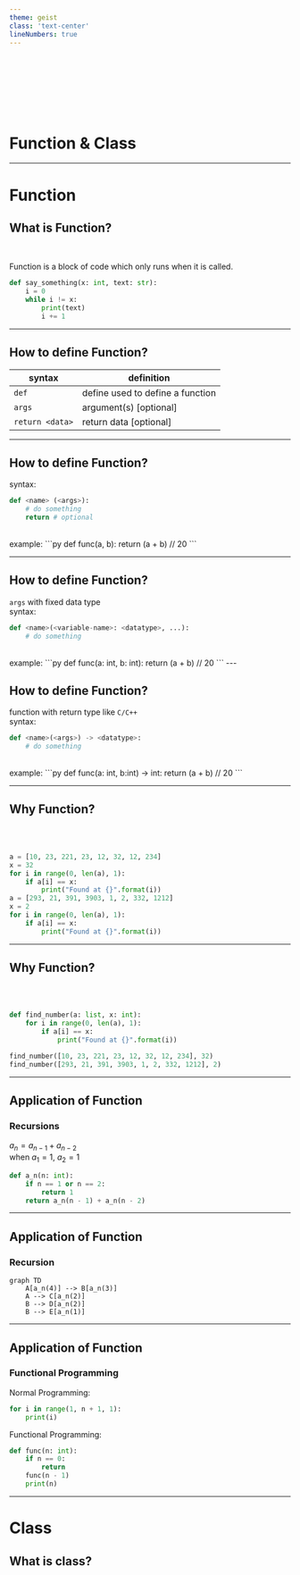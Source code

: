 ```yaml
---
theme: geist
class: 'text-center'
lineNumbers: true
---
```


<br>
<br>
<br>
<br>
<br>
<br>

# Function & Class

---

# Function

## What is Function?

<br>

Function is a block of code which only runs when it is called.

```py
def say_something(x: int, text: str):
	i = 0
	while i != x:
		print(text)
		i += 1
```
---

## How to define Function?

|syntax|definition|
|---|---|
|``def``|define used to define a function|
|``args``|argument(s) [optional]|
|``return <data>``| return data [optional]|

---

## How to define Function?

syntax:
```py
def <name> (<args>):
	# do something
	return # optional
```

<br>
example: 
```py
def func(a, b):
	return (a + b) // 20
```

---

## How to define Function?

``args`` with fixed data type  
syntax:
```py
def <name>(<variable-name>: <datatype>, ...):
	# do something
```
<br>
example:
```py
def func(a: int, b: int):
	return (a + b) // 20
```
---

## How to define Function?

function with return type like ``C/C++``  
syntax:
```py
def <name>(<args>) -> <datatype>:
	# do something
```
<br>
example:
```py
def func(a: int, b:int) -> int:
	return (a + b) // 20
```

---

## Why Function?

<br>
<br> 

```py {all|1-5|6-10}
a = [10, 23, 221, 23, 12, 32, 12, 234]
x = 32
for i in range(0, len(a), 1):
	if a[i] == x:
		print("Found at {}".format(i))
a = [293, 21, 391, 3903, 1, 2, 332, 1212]
x = 2
for i in range(0, len(a), 1):
	if a[i] == x:
		print("Found at {}".format(i))
```
---

## Why Function?

<br>
<br>

```py {all|1-5|6-7|all}
def find_number(a: list, x: int):
	for i in range(0, len(a), 1):
		if a[i] == x:
			print("Found at {}".format(i))

find_number([10, 23, 221, 23, 12, 32, 12, 234], 32)
find_number([293, 21, 391, 3903, 1, 2, 332, 1212], 2)
```
--- 

## Application of Function

### Recursions

$a_n = a_{n-1} + a_{n-2}$  
when $a_1 = 1$, $a_2 = 1$

```py
def a_n(n: int):
	if n == 1 or n == 2:
		return 1
	return a_n(n - 1) + a_n(n - 2)
```
---

## Application of Function

### Recursion

```mermaid
graph TD
    A[a_n(4)] --> B[a_n(3)]
    A --> C[a_n(2)]
    B --> D[a_n(2)]
    B --> E[a_n(1)]
```

---

## Application of Function

### Functional Programming

Normal Programming: 
```py
for i in range(1, n + 1, 1):
	print(i)
```

Functional Programming:
```py
def func(n: int): 
	if n == 0:
		return 
	func(n - 1)
	print(n)
```
---

# Class
## What is class?
